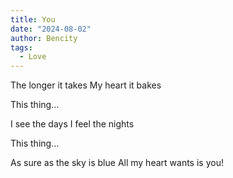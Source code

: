 ```yaml
---
title: You
date: "2024-08-02"
author: Bencity
tags:
  - Love
---
```


The longer it takes
My heart it bakes

This thing…

I see the days
I feel the nights

This thing…

As sure as the sky is blue
All my heart wants is you!
